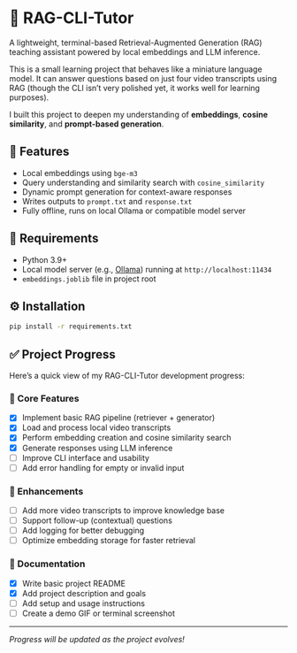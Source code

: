 # 🤖 RAG-CLI-Tutor

A lightweight, terminal-based Retrieval-Augmented Generation (RAG) teaching assistant powered by local embeddings and LLM inference.

This is a small learning project that behaves like a miniature language model.
It can answer questions based on just four video transcripts using RAG (though the CLI isn’t very polished yet, it works well for learning purposes).

I built this project to deepen my understanding of **embeddings**, **cosine similarity**, and **prompt-based generation**.  

## 🚀 Features
- Local embeddings using `bge-m3`
- Query understanding and similarity search with `cosine_similarity`
- Dynamic prompt generation for context-aware responses
- Writes outputs to `prompt.txt` and `response.txt`
- Fully offline, runs on local Ollama or compatible model server

## 🧩 Requirements
- Python 3.9+
- Local model server (e.g., [Ollama](https://ollama.ai)) running at `http://localhost:11434`
- `embeddings.joblib` file in project root

## ⚙️ Installation
```bash
pip install -r requirements.txt
```

## ✅ Project Progress

Here’s a quick view of my RAG-CLI-Tutor development progress:

### 🧱 Core Features
- [x] Implement basic RAG pipeline (retriever + generator)
- [x] Load and process local video transcripts
- [x] Perform embedding creation and cosine similarity search
- [x] Generate responses using LLM inference
- [ ] Improve CLI interface and usability
- [ ] Add error handling for empty or invalid input

### 🧠 Enhancements
- [ ] Add more video transcripts to improve knowledge base
- [ ] Support follow-up (contextual) questions
- [ ] Add logging for better debugging
- [ ] Optimize embedding storage for faster retrieval

### 🧩 Documentation
- [x] Write basic project README
- [x] Add project description and goals
- [ ] Add setup and usage instructions
- [ ] Create a demo GIF or terminal screenshot

---
*Progress will be updated as the project evolves!*
